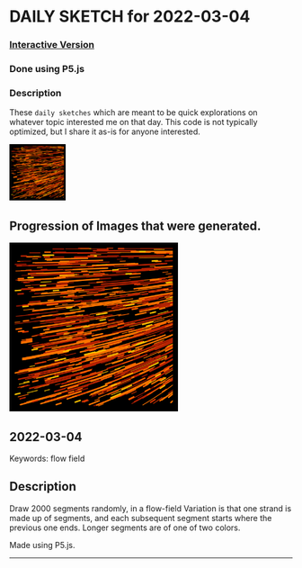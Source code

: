 # DAILY SKETCH for 2022-03-04

### [Interactive Version](https://ram-n.github.io/generative_art/daily_sketches/2022/2022-03-04) 
 ### Done using P5.js

### Description

These `daily sketches` which are meant to be quick explorations     on whatever topic interested me on that day. This code is not typically optimized, but I share it as-is     for anyone interested.

<img src = 'images/keep_2022-03-06-13-43-41.png' width = '100'> 

## Progression of Images that were generated.

<img src = 'images/keep_2022-03-06-13-43-41.png' width = '300'> 




## 2022-03-04
Keywords: flow field
 

## Description 

 Draw 2000 segments randomly, in a flow-field
 Variation is that one strand is made up of segments, and each subsequent
 segment starts where the previous one ends. Longer segments are of one of two colors.
 

Made using P5.js. 

-----

